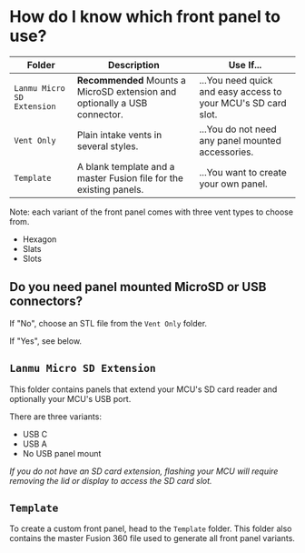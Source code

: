 # How do I know which front panel to use?

| Folder           | Description | Use If... |
|------------------|-------------|-----------|
| `Lanmu Micro SD Extension`  | **Recommended** Mounts a MicroSD extension and optionally a USB connector. | ...You need quick and easy access to your MCU's SD card slot. |
| `Vent Only`   | Plain intake vents in several styles. | ...You do not need any panel mounted accessories. |
| `Template` | A blank template and a master Fusion file for the existing panels. | ...You want to create your own panel. |

Note: each variant of the front panel comes with three vent types to choose from.

- Hexagon
- Slats
- Slots

## Do you need panel mounted MicroSD or USB connectors?

If "No", choose an STL file from the `Vent Only` folder.

If "Yes", see below.

## `Lanmu Micro SD Extension`

This folder contains panels that extend your MCU's SD card reader and optionally your MCU's USB port.

There are three variants:

- USB C
- USB A
- No USB panel mount

*If you do not have an SD card extension, flashing your MCU will require removing the lid or display to access the SD card slot.*

## `Template`

To create a custom front panel, head to the `Template` folder. This folder also contains the master Fusion 360 file used to generate all front panel variants.